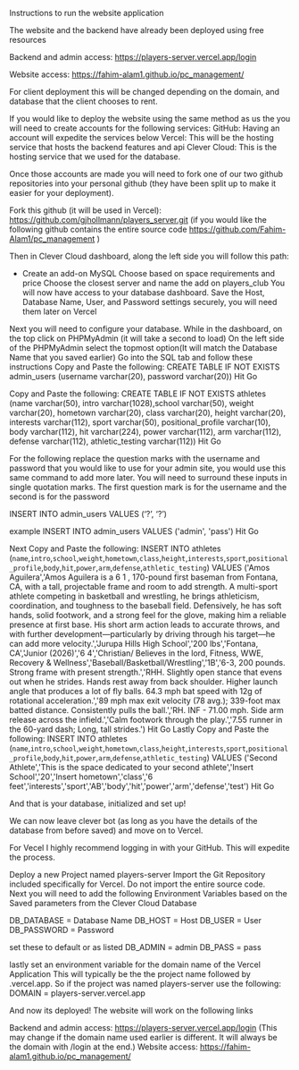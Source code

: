 Instructions to run the website application

The website and the backend have already been deployed using free resources

Backend and admin access:
https://players-server.vercel.app/login

Website access:
https://fahim-alam1.github.io/pc_management/


For client deployment this will be changed depending on the domain, and database that the client chooses to rent.  

If you would like to deploy the website using the same method as us the you will need to create accounts for the following services:
GitHub: Having an account will expedite the services below
Vercel: This will be the hosting service that hosts the backend features and api
Clever Cloud: This is the hosting service that we used for the database. 

Once those accounts are made you will need to fork one of our two github repositories  into your personal github (they have been split up to make it easier for your deployment).

Fork this github (it will be used in Vercel): https://github.com/gjhollmann/players_server.git
(if you would like the following github contains the entire source code https://github.com/Fahim-Alam1/pc_management ) 

Then in Clever Cloud dashboard, along the left side you will follow this path:
+ Create
	an add-on
		MySQL
			Choose based on space requirements and price
				Choose the closest server and name the add on players_club
You will now have access to your database dashboard. 
Save the Host, Database Name, User, and Password settings securely, you will need them later on Vercel

Next you will need to configure your database.  While in the dashboard, on the top click on PHPMyAdmin (it will take a second to load)
On the left side of the PHPMyAdmin select the topmost option(It will match the Database Name that you saved earlier)
Go into the SQL tab and follow these instructions
Copy and Paste the following: 
CREATE TABLE IF NOT EXISTS admin_users (username varchar(20), password varchar(20))
Hit Go

Copy and Paste the following:
CREATE TABLE IF NOT EXISTS athletes (name varchar(50), intro varchar(1028),school varchar(50), weight varchar(20), hometown varchar(20), class varchar(20), height varchar(20), interests varchar(112), sport varchar(50), positional_profile varchar(10), body varchar(112), hit varchar(224), power varchar(112), arm varchar(112), defense varchar(112), athletic_testing varchar(112))
Hit Go

For the following replace the question marks with the username and password that you would like to use for your admin site, you would use this same command to add more later.  You will need to surround these inputs in single quotation marks. The first question mark is for the username and the second is for the password

INSERT INTO admin_users VALUES (‘?’, ‘?’)

example
INSERT INTO admin_users VALUES ('admin', 'pass')
Hit Go

Next Copy and Paste the following:
INSERT INTO athletes (`name`,`intro`,`school`,`weight`,`hometown`,`class`,`height`,`interests`,`sport`,`positional_profile`,`body`,`hit`,`power`,`arm`,`defense`,`athletic_testing`) VALUES ('Amos Aguilera','Amos Aguilera is a 6 1 , 170-pound first baseman from Fontana, CA, with a tall, projectable frame and room to add strength. A multi-sport athlete competing in basketball and wrestling, he brings athleticism, coordination, and toughness to the baseball field. Defensively, he has soft hands, solid footwork, and a strong feel for the glove, making him a reliable presence at first base. His short arm action leads to accurate throws, and with further development—particularly by driving through his target—he can add more velocity.','Jurupa Hills High School','200 lbs','Fontana, CA','Junior (2026)','6 4','Christian/ Believes in the lord, Fitness, WWE, Recovery & Wellness','Baseball/Basketball/Wrestling','1B','6-3, 200 pounds. Strong frame with present strength.','RHH. Slightly open stance that evens out when he strides. Hands rest away from back shoulder. Higher launch angle that produces a lot of fly balls. 64.3 mph bat speed with 12g of rotational acceleration.','89 mph max exit velocity (78 avg.); 339-foot max batted distance. Consistently pulls the ball.','RH. INF - 71.00 mph. Side arm release across the infield.','Calm footwork through the play.','7.55 runner in the 60-yard dash; Long, tall strides.')
Hit Go
Lastly Copy and Paste the following:
INSERT INTO athletes (`name`,`intro`,`school`,`weight`,`hometown`,`class`,`height`,`interests`,`sport`,`positional_profile`,`body`,`hit`,`power`,`arm`,`defense`,`athletic_testing`) VALUES ('Second Athlete','This is the space dedicated to your second athlete','Insert School','20','Insert hometown','class','6 feet','interests','sport','AB','body','hit','power','arm','defense','test')
Hit Go

And that is your database, initialized and set up!

We can now leave clever bot (as long as you have the details of the database from before saved) and move on to Vercel.

For Vecel I highly recommend logging in with your GitHub.  This will expedite the process.

Deploy a new Project named players-server
Import the Git Repository included specifically for Vercel. Do not import the entire source code.  
Next you will need to add the following Environment Variables based on the Saved parameters from the Clever Cloud Database

DB_DATABASE = Database Name
DB_HOST = Host
DB_USER = User
DB_PASSWORD = Password

set these to default or as listed
DB_ADMIN = admin
DB_PASS = pass

lastly set an environment variable for the domain name of the Vercel Application
This will typically be the the project name followed by .vercel.app. So if the project was named players-server use the following:
DOMAIN = players-server.vercel.app

And now its deployed!
The website will work on the following links

Backend and admin access: https://players-server.vercel.app/login (This may change if the domain name used earlier is different.  It will always be the domain with /login at the end.)
Website access: https://fahim-alam1.github.io/pc_management/
